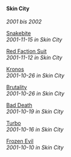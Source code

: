 #### Skin City

_2001 bis 2002_

[Snakebite](https://rtrkrt.4lima.de/afafiwo/skinity/skinity_snabit.jpg)<br>
_2001-11-15 in Skin City_

[Red Faction Suit](https://rtrkrt.4lima.de/afafiwo/skinity/skinity_refasu.jpg)<br>
_2001-11-12 in Skin City_

[Kronos](https://rtrkrt.4lima.de/afafiwo/skinity/skinity_krono.jpg)<br>
_2001-10-26 in Skin City_

[Brutality](https://rtrkrt.4lima.de/afafiwo/skinity/skinity_brulity.jpg)<br>
_2001-10-26 in Skin City_

[Bad Death](https://rtrkrt.4lima.de/afafiwo/skinity/skinity_badat.jpg)<br>
_2001-10-19 in Skin City_

[Turbo](https://rtrkrt.4lima.de/afafiwo/skinity/skinity_turb.jpg)<br>
_2001-10-16 in Skin City_

[Frozen Evil](https://rtrkrt.4lima.de/afafiwo/skinity/skinity_frovil.jpg)<br>
_2001-10-10 in Skin City_
